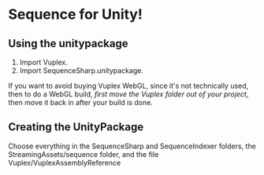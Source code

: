 # Sequence for Unity!

## Using the unitypackage

1. Import Vuplex.
2. Import SequenceSharp.unitypackage.

If you want to avoid buying Vuplex WebGL, since it's not technically used, then to do a WebGL build, _first move the Vuplex folder out of your project_, then move it back in after your build is done.

## Creating the UnityPackage

Choose everything in the SequenceSharp and SequenceIndexer folders, the StreamingAssets/sequence folder, and the file Vuplex/VuplexAssemblyReference
